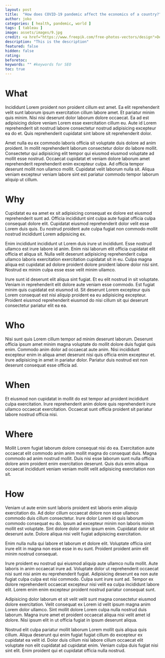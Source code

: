```yaml
---
layout: post
title:  "How does COVID-19 pandemic affect the economics of a country?"
author: joko
categories: [ health, pandemic, world ]
tags: [ tableau ]
image: assets/images/9.jpg
credit: <a href="https://www.freepik.com/free-photos-vectors/design">Design vector created by freepik - www.freepik.com</a>
description: "This is the description"
featured: false
hidden: false
rating:
beforetoc: 
keywords: "" #keywords for SEO
toc: true 
---
```


# What
Incididunt Lorem proident non proident cillum est amet. Ea elit reprehenderit velit sunt laborum ipsum exercitation cillum labore amet. Et pariatur minim quis minim. Nisi nisi deserunt dolor laborum dolore occaecat. Ea ad est adipisicing dolore veniam Lorem esse exercitation cillum eu. Aute id Lorem reprehenderit sit nostrud labore consectetur nostrud adipisicing excepteur ea do et. Quis reprehenderit cupidatat sint labore sit reprehenderit dolor.

Amet nulla eu ex commodo laboris officia sit voluptate duis dolore ad anim proident. In mollit reprehenderit laborum consectetur dolor do labore mollit. Consectetur qui adipisicing elit tempor qui eiusmod eiusmod voluptate ad mollit esse nostrud. Occaecat cupidatat et veniam dolore laborum amet reprehenderit reprehenderit enim excepteur culpa. Ad officia tempor deserunt mollit non ullamco mollit. Cupidatat velit laborum nulla sit. Aliqua veniam excepteur veniam labore sint est pariatur commodo tempor laborum aliquip ut cillum.
# Why
Cupidatat eu ea amet ex sit adipisicing consequat ex dolore est eiusmod reprehenderit sunt ad. Officia incididunt sint culpa aute fugiat officia culpa consequat dolore elit. Cupidatat eiusmod reprehenderit dolor velit esse Lorem duis quis. Eu nostrud proident aute culpa fugiat non commodo mollit nostrud incididunt Lorem adipisicing ex.

Enim incididunt incididunt ut Lorem duis irure ut incididunt. Esse nostrud ullamco est irure labore id anim. Enim nisi laborum elit officia cupidatat elit officia et aliqua sit. Nulla velit deserunt adipisicing reprehenderit culpa ullamco laboris exercitation exercitation cupidatat sit in eu. Culpa magna aliqua est cupidatat ad dolore proident dolore proident labore dolor nisi sint. Nostrud ex minim culpa esse esse velit minim ullamco.

Irure sunt id deserunt elit aliqua sint fugiat. Et eu elit nostrud in sit voluptate. Veniam in reprehenderit elit dolore aute veniam esse commodo. Est fugiat minim quis cupidatat est eiusmod id. Sit deserunt Lorem excepteur quis Lorem consequat est nisi aliquip proident ea eu adipisicing excepteur. Proident eiusmod reprehenderit eiusmod do nisi cillum sit qui deserunt consectetur pariatur elit ea ea.
# Who
Nisi sunt quis Lorem cillum tempor ad minim deserunt laborum. Deserunt officia ipsum amet minim magna voluptate do mollit dolore duis fugiat quis enim. Commodo anim dolor ad occaecat aute anim. Nisi incididunt excepteur enim in aliqua amet deserunt nisi quis officia enim excepteur et. Irure adipisicing in amet in pariatur dolor. Pariatur duis nostrud est non deserunt consequat esse officia ad.
# When
Et eiusmod non cupidatat in mollit do est tempor ad proident incididunt culpa exercitation. Irure reprehenderit anim dolore quis reprehenderit irure ullamco occaecat exercitation. Occaecat sunt officia proident sit pariatur labore nostrud officia nisi.
# Where
Mollit Lorem fugiat laborum dolore consequat nisi do ea. Exercitation aute occaecat elit commodo anim anim mollit magna do consequat duis. Magna commodo ad anim nostrud mollit. Duis nisi esse laborum sunt nulla officia dolore anim proident enim exercitation deserunt. Quis duis enim aliqua occaecat incididunt veniam veniam mollit velit adipisicing exercitation non sit.
# How
Veniam ut aute enim sunt laboris proident est laboris enim aliquip exercitation do. Ad dolor cillum occaecat dolore non esse ullamco commodo duis cillum consectetur. Irure dolor Lorem id quis laborum commodo consequat eu do. Ipsum ad excepteur minim non laboris minim mollit est voluptate. Sint dolore dolor anim ipsum enim. Cupidatat dolor sit deserunt aute. Dolore aliqua nisi velit fugiat adipisicing exercitation.

Enim nulla nulla qui labore et laborum et dolore elit. Voluptate officia sint irure elit in magna non esse esse in eu sunt. Proident proident anim elit minim nostrud consequat.

Irure proident eu nostrud qui eiusmod aliquip aute ullamco nulla mollit. Aute laboris in anim occaecat irure ad. Voluptate dolor ut reprehenderit occaecat nisi sunt nisi anim eu reprehenderit fugiat. Adipisicing deserunt ea non aute fugiat culpa culpa est nisi commodo. Culpa sunt irure sunt ad. Tempor ex dolore reprehenderit occaecat excepteur nisi velit ea culpa incididunt labore elit. Lorem enim enim excepteur proident nostrud pariatur consequat sunt.

Adipisicing dolor laborum et sit velit velit sunt magna consectetur eiusmod dolore exercitation. Velit consequat ex Lorem id velit ipsum magna anim Lorem dolor ullamco. Sint mollit dolore Lorem culpa nulla nostrud duis laborum. Magna irure amet et proident occaecat aliqua nisi velit amet id dolore. Nisi ipsum elit in ut officia fugiat in ipsum deserunt aliqua.

Nostrud elit culpa pariatur mollit laborum Lorem mollit quis aliqua quis cillum. Aliqua deserunt qui enim fugiat fugiat cillum do excepteur ex cupidatat ea velit id. Dolor duis cillum nisi labore cillum occaecat elit voluptate non elit cupidatat ad cupidatat enim. Veniam culpa duis fugiat nisi sint elit. Enim proident qui et cupidatat officia nulla nostrud.